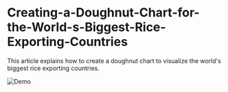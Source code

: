 # Creating-a-Doughnut-Chart-for-the-World-s-Biggest-Rice-Exporting-Countries
This article explains how to create a doughnut chart to visualize the world's biggest rice exporting countries.

![Demo](https://github.com/SyncfusionExamples/Creating-a-Doughnut-Chart-for-the-World-s-Biggest-Rice-Exporting-Countries/assets/103025761/58eda088-77b3-4083-9fc8-d9b6cff749f5)
